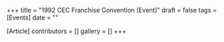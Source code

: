 +++
title = "1992 CEC Franchise Convention (Event)"
draft = false
tags = [Events]
date = ""

[Article]
contributors = []
gallery = []
+++